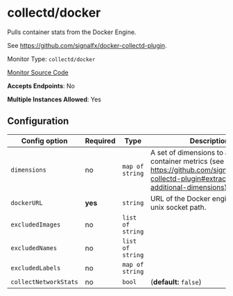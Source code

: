 <!--- GENERATED BY gomplate from scripts/docs/monitor-page.md.tmpl --->

# collectd/docker

 Pulls container stats from the Docker Engine.

See https://github.com/signalfx/docker-collectd-plugin.


Monitor Type: `collectd/docker`

[Monitor Source Code](https://github.com/signalfx/signalfx-agent/tree/master/internal/monitors/collectd/docker)

**Accepts Endpoints**: No

**Multiple Instances Allowed**: Yes

## Configuration

| Config option | Required | Type | Description |
| --- | --- | --- | --- |
| `dimensions` | no | `map of string` | A set of dimensions to add to container metrics (see https://github.com/signalfx/docker-collectd-plugin#extracting-additional-dimensions). |
| `dockerURL` | **yes** | `string` | URL of the Docker engine, can be a unix socket path. |
| `excludedImages` | no | `list of string` |  |
| `excludedNames` | no | `list of string` |  |
| `excludedLabels` | no | `map of string` |  |
| `collectNetworkStats` | no | `bool` |  (**default:** `false`) |






